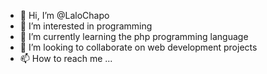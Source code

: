 - 👋 Hi, I’m @LaloChapo
- 👀 I’m interested in  programming
- 🌱 I’m currently learning the php programming language
- 💞️ I’m looking to collaborate on web development projects
- 📫 How to reach me ...

<!---
LaloChapo/LaloChapo is a ✨ special ✨ repository because its `README.md` (this file) appears on your GitHub profile.
You can click the Preview link to take a look at your changes.
--->
